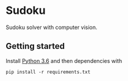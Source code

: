 # Sudoku

Sudoku solver with computer vision.

## Getting started

Install [Python 3.6](https://www.python.org/downloads/) and then dependencies with

```
pip install -r requirements.txt
```
